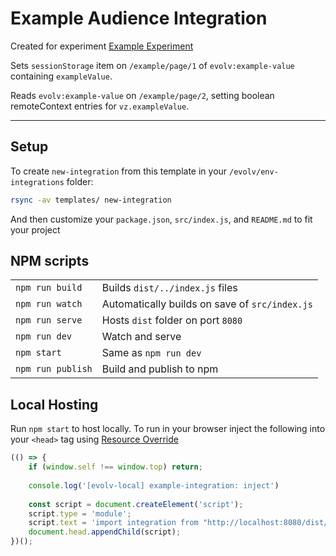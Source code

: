 # Example Audience Integration

Created for experiment [Example Experiment](https://evolv-ai.atlassian.net/browse/VCG2-[number])

Sets `sessionStorage` item on `/example/page/1` of `evolv:example-value` containing `exampleValue`.

Reads `evolv:example-value` on `/example/page/2`, setting boolean remoteContext entries for `vz.exampleValue`.

---

## Setup

To create `new-integration` from this template in your `/evolv/env-integrations` folder:

```bash
rsync -av templates/ new-integration
```

And then customize your `package.json`, `src/index.js`, and `README.md` to fit your project

## NPM scripts

| | |
| :------------ | :----------------|
| `npm run build` | Builds `dist/../index.js` files |
| `npm run watch` | Automatically builds on save of `src/index.js` |
| `npm run serve` | Hosts `dist` folder on port `8080` |
| `npm run dev` | Watch and serve |
| `npm start` | Same as `npm run dev` |
| `npm run publish` | Build and publish to npm |

## Local Hosting

Run `npm start` to host locally. To run in your browser inject the following into your `<head>` tag using [Resource Override](https://chromewebstore.google.com/detail/resource-override/pkoacgokdfckfpndoffpifphamojphii)

```js
(() => {
    if (window.self !== window.top) return;
    
    console.log('[evolv-local] example-integration: inject')
    
    const script = document.createElement('script');
    script.type = 'module';
    script.text = 'import integration from "http://localhost:8080/dist/es/index.js"; console.log("[evolv-local] example-integration: load"); integration()';
    document.head.appendChild(script);
})();
```
